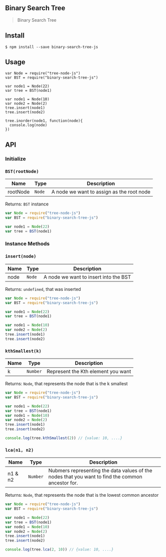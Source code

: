 ## Binary Search Tree 
> Binary Search Tree 

## Install
```
$ npm install --save binary-search-tree-js 
```

## Usage 
```
var Node = require("tree-node-js")
var BST = require("binary-search-tree-js")

var node1 = Node(22)
var tree = BST(node1)

var node1 = Node(10)
var node2 = Node(2)
tree.insert(node1)
tree.insert(node2)

tree.inorder(node1, function(node){
  console.log(node)
})

```

## API

### Initialize

### `BST(rootNode)`

| Name | Type | Description |
|------|------|-------------|
| rootNode | `Node` | A node we want to assign as the root node 

Returns: `BST` instance

```javascript
var Node = require("tree-node-js")
var BST = require("binary-search-tree-js")

var node1 = Node(22)
var tree = BST(node1)
```

### Instance Methods 

### `insert(node)`

| Name | Type | Description |
|------|------|-------------|
| node | `Node` | A node we want to insert into the BST 

Returns: `undefined`, that was inserted 

```javascript
var Node = require("tree-node-js")
var BST = require("binary-search-tree-js")

var node1 = Node(22)
var tree = BST(node1)

var node1 = Node(10)
var node2 = Node(2)
tree.insert(node1)
tree.insert(node2)
```

### `kthSmallest(k)`

| Name | Type | Description |
|------|------|-------------|
| k | `Number` | Represent the Kth element you want 

Returns: `Node`, that represents the node that is the k smallest 

```javascript
var Node = require("tree-node-js")
var BST = require("binary-search-tree-js")

var node1 = Node(22)
var tree = BST(node1)
var node1 = Node(10)
var node2 = Node(2)
tree.insert(node1)
tree.insert(node2)

console.log(tree.kthSmallest(2)) // {value: 10, ....}
```

### `lca(n1, n2)`

| Name | Type | Description |
|------|------|-------------|
| n1 & n2| `Number` | Nubmers representing the data values of the nodes that you want to find the common ancestor for.

Returns: `Node`, that represents the node that is the lowest common ancestor 

```javascript
var Node = require("tree-node-js")
var BST = require("binary-search-tree-js")

var node1 = Node(22)
var tree = BST(node1)
var node1 = Node(10)
var node2 = Node(2)
tree.insert(node1)
tree.insert(node2)

console.log(tree.lca(2, 10)) // {value: 10, ....}
```
